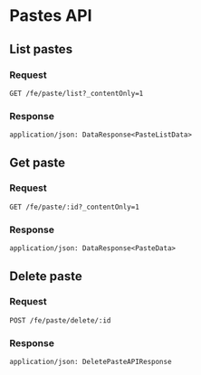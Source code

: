 # Pastes API

## List pastes

### Request

```
GET /fe/paste/list?_contentOnly=1
```

### Response

```
application/json: DataResponse<PasteListData>
```

## Get paste

### Request

```
GET /fe/paste/:id?_contentOnly=1
```

### Response

```
application/json: DataResponse<PasteData>
```

## Delete paste

### Request

```
POST /fe/paste/delete/:id
```

### Response

```
application/json: DeletePasteAPIResponse
```
